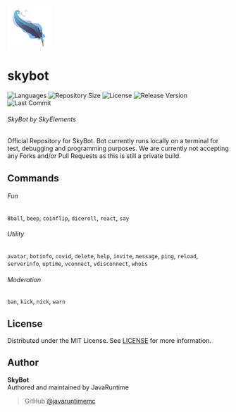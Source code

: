 <p class="aligncenter">
    <img src=".github/READMEicon.png" width="100" height="100"/>
</p>

# skybot

![Languages](https://img.shields.io/github/languages/top/javaruntimemc/skyelements) ![Repository Size](https://img.shields.io/github/repo-size/javaruntimemc/skyelements) ![License](https://img.shields.io/github/license/javaruntimemc/skyelements) ![Release Version](https://img.shields.io/github/v/release/javaruntimemc/skyelements?include_prereleases) ![Last Commit](https://img.shields.io/github/last-commit/javaruntimemc/skyelements)

###### SkyBot by SkyElements
Official Repository for SkyBot. Bot currently runs locally on a terminal for test, debugging and programming purposes. We are currently not accepting any Forks and/or Pull Requests as this is still a private build.

## Commands
###### Fun
`8ball`, `beep`, `coinflip`, `diceroll`, `react`, `say`

###### Utility 
`avatar`, `botinfo`, `covid`, `delete`, `help`, `invite`, `message`, `ping`, `reload`, `serverinfo`, `uptime`, `vconnect`, `vdisconnect`, `whois`

###### Moderation
`ban`, `kick`, `nick`, `warn`

## License
Distributed under the MIT License. See [LICENSE](https://github.com/javaruntimemc/skybot/blob/master/LICENSE) for more information.

## Author
**SkyBot**  
Authored and maintained by JavaRuntime
> GitHub [@javaruntimemc](https://github.com/javaruntimemc)